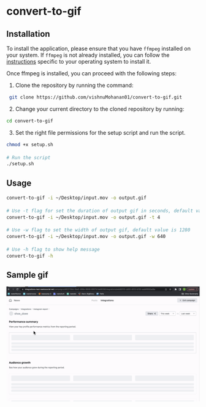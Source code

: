 # convert-to-gif

## Installation

To install the application, please ensure that you have `ffmpeg` installed on your system. If `ffmpeg` is not already installed, you can follow the [instructions](https://ffmpeg.org/download.html) specific to your operating system to install it.

Once ffmpeg is installed, you can proceed with the following steps:

1. Clone the repository by running the command:

```bash
 git clone https://github.com/vishnuMohanan01/convert-to-gif.git
```

2. Change your current directory to the cloned repository by running:

```bash
cd convert-to-gif
```

3. Set the right file permissions for the setup script and run the script.

```bash
chmod +x setup.sh

# Run the script
./setup.sh
```

## Usage

```bash
convert-to-gif -i ~/Desktop/input.mov -o output.gif

# Use -t flag for set the duration of output gif in seconds, default value is 20s
convert-to-gif -i ~/Desktop/input.mov -o output.gif -t 4

# Use -w flag to set the width of output gif, default value is 1280
convert-to-gif -i ~/Desktop/input.mov -o output.gif -w 640

# Use -h flag to show help message
convert-to-gif -h
```

## Sample gif

![Sample converted gif](https://github.com/vishnuMohanan01/convert-to-gif/blob/main/assets/output.gif)
